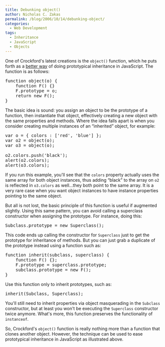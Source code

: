 ```yaml
---
title: Debunking object()
author: Nicholas C. Zakas
permalink: /blog/2006/10/14/debunking-object/
categories:
  - Web Development
tags:
  - Inheritance
  - JavaScript
  - Objects
---
```

One of Crockford's latest creations is the `object()` function, which he puts forth as a <a title="Prototypical Inheritance in JavaScript" rel="external" href="http://javascript.crockford.com/prototypal.html">better way</a> of doing prototypical inheritance in JavaScript. The function is as follows:

<pre>function object(o) {
    function F() {}
    F.prototype = o;
    return new F();
}</pre>

The basic idea is sound: you assign an object to be the prototype of a function, then instantiate that object, effectively creating a new object with the same properties and methods. Where the idea falls apart is when you consider creating multiple instances of an &#8220;inherited&#8221; object, for example:

<pre>var o = { colors : ['red', 'blue'] };
var o2 = object(o);
var o3 = object(o);

o2.colors.push('black');
alert(o2.colors);
alert(o3.colors);</pre>

If you run this example, you'll see that the `colors` property actually uses the same array for both object instances, thus adding &#8220;black&#8221; to the array on `o2` is reflected in `o3.colors` as well&#8230;they both point to the same array. It is a very rare case when you want object instances to have instance properties pointing to the same object.

But all is not lost, the basic principle of this function is useful if augmented slightly. Using this same pattern, you can avoid calling a superclass constructor when assigning the prototype. For instance, doing this:

<pre>Subclass.prototype = new Superclass();</pre>

This code ends up calling the constructor for `Superclass` just to get the prototype for inheritance of methods. But you can just grab a duplicate of the prototype instead using a function such as:

<pre>function inherit(subclass, superclass) {
    function F() {};
    F.prototype = superclass.prototype;
    subclass.prototype = new F();
}</pre>

Use this function only to inherit prototypes, such as:

<pre>inherit(Subclass, Superclass);</pre>

You'll still need to inherit properties via object masquerading in the `Subclass` constructor, but at least you won't be executing the `Superclass` constructor twice anymore. What's more, this function preserves the functionality of `instanceof`.

So, Crockford's `object()` function is really nothing more than a function that clones another object. However, the technique can be used to ease prototypical inheritance in JavaScript as illustrated above.
